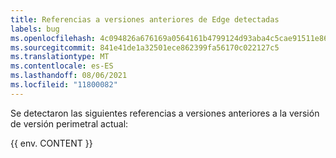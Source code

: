 ```yaml
---
title: Referencias a versiones anteriores de Edge detectadas
labels: bug
ms.openlocfilehash: 4c094826a676169a0564161b4799124d93aba4c5cae91511e86025a03ccab010
ms.sourcegitcommit: 841e41de1a32501ece862399fa56170c022127c5
ms.translationtype: MT
ms.contentlocale: es-ES
ms.lasthandoff: 08/06/2021
ms.locfileid: "11800082"
---
```

Se detectaron las siguientes referencias a versiones anteriores a la versión de versión perimetral actual:

{{ env. CONTENT }}

